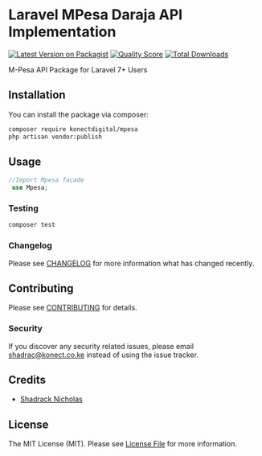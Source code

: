 # Laravel MPesa Daraja API Implementation

[![Latest Version on Packagist](https://img.shields.io/packagist/v/konectdigital/mpesa.svg?style=flat-square)](https://packagist.org/packages/konectdigital/mpesa)
[![Quality Score](https://img.shields.io/scrutinizer/g/konectdigital/mpesa.svg?style=flat-square)](https://scrutinizer-ci.com/g/konectdigital/mpesa)
[![Total Downloads](https://img.shields.io/packagist/dt/konectdigital/mpesa.svg?style=flat-square)](https://packagist.org/packages/konectdigital/mpesa)

M-Pesa API Package for Laravel 7+ Users

## Installation

You can install the package via composer:

```bash
composer require konectdigital/mpesa
php artisan vendor:publish
```

## Usage

```php
//Import Mpesa facade
 use Mpesa;
```

### Testing

```bash
composer test
```

### Changelog

Please see [CHANGELOG](CHANGELOG.md) for more information what has changed recently.

## Contributing

Please see [CONTRIBUTING](CONTRIBUTING.md) for details.

### Security

If you discover any security related issues, please email shadrac@konect.co.ke instead of using the issue tracker.

## Credits

-   [Shadrack Nicholas](https://github.com/konectdigital)

## License

The MIT License (MIT). Please see [License File](LICENSE.md) for more information.
